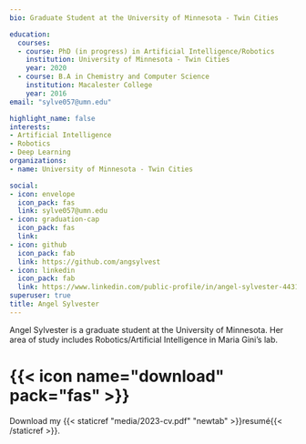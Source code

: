 ```yaml
---
bio: Graduate Student at the University of Minnesota - Twin Cities 

education:
  courses:
  - course: PhD (in progress) in Artificial Intelligence/Robotics
    institution: University of Minnesota - Twin Cities 
    year: 2020
  - course: B.A in Chemistry and Computer Science
    institution: Macalester College 
    year: 2016
email: "sylve057@umn.edu"

highlight_name: false
interests:
- Artificial Intelligence
- Robotics 
- Deep Learning 
organizations:
- name: University of Minnesota - Twin Cities 

social:
- icon: envelope
  icon_pack: fas
  link: sylve057@umn.edu
- icon: graduation-cap
  icon_pack: fas
  link: 
- icon: github
  icon_pack: fab
  link: https://github.com/angsylvest
- icon: linkedin
  icon_pack: fab
  link: https://www.linkedin.com/public-profile/in/angel-sylvester-443158147?challengeId=AQHOSS1-7fZhvQAAAXc1dr9W22WMpNR8Zjrbjdv_-OC_nC2FZpK-MdMO64MuEOzmcJWwATGZhZsMQtZMW3qR5YHv2ZCkVILtFw&submissionId=902ca31d-8b3b-5d16-c813-7243e350c05c
superuser: true
title: Angel Sylvester
---
```


Angel Sylvester is a graduate student at the University of Minnesota. Her area of study includes Robotics/Artificial Intelligence in Maria Gini’s lab. 

# {{< icon name="download" pack="fas" >}} 
Download my {{< staticref "media/2023-cv.pdf" "newtab" >}}resumé{{< /staticref >}}.
